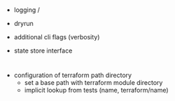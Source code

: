 #

- logging / 

- dryrun

- additional cli flags (verbosity)

- state store interface

# 

- configuration of terraform path directory
  - set a base path with terraform module directory
  - implicit lookup from tests (name, terraform/name)

